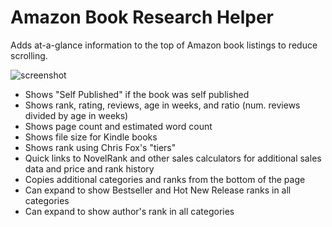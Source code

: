 # Amazon Book Research Helper

Adds at-a-glance information to the top of Amazon book listings to reduce scrolling. 

![screenshot](https://user-images.githubusercontent.com/137158/88490013-3b260400-cf4d-11ea-9912-cdfbb97ab6e3.png)

- Shows "Self Published" if the book was self published
- Shows rank, rating, reviews, age in weeks, and ratio (num. reviews divided by age in weeks)
- Shows page count and estimated word count
- Shows file size for Kindle books
- Shows rank using Chris Fox's "tiers"
- Quick links to NovelRank and other sales calculators for additional sales data and price and rank history
- Copies additional categories and ranks from the bottom of the page
- Can expand to show Bestseller and Hot New Release ranks in all categories
- Can expand to show author's rank in all categories
